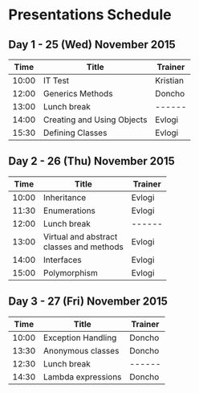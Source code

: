 #   Presentations Schedule

##  Day 1 - 25 (Wed) November 2015

| Time  | Title                       | Trainer  |
| ----- | --------------------------- | -------- |
| 10:00 | IT Test                     | Kristian |
| 12:00 | Generics Methods            | Doncho   |
| 13:00 | Lunch break                 | ------   |
| 14:00 | Creating and Using Objects  | Evlogi   |
| 15:30 | Defining Classes            | Evlogi   |

##  Day 2 - 26 (Thu) November 2015

| Time  | Title                       | Trainer |
| ----- | --------------------------- | ------- |
| 10:00 | Inheritance                 | Evlogi  |
| 11:30 | Enumerations                | Evlogi  |
| 12:00 | Lunch break                 | ------  |
| 13:00 | Virtual and abstract <br/>classes and methods | Evlogi  |
| 14:00 | Interfaces                  | Evlogi  |
| 15:00 | Polymorphism                | Evlogi  |

##  Day 3 - 27 (Fri) November 2015

| Time  | Title                       | Trainer |
| ----- | --------------------------- | ------- |
| 10:00 | Exception Handling          | Doncho  |
| 13:30 | Anonymous classes           | Doncho  |
| 12:30 | Lunch break                 | ------  |
| 14:30 | Lambda expressions          | Doncho  |
